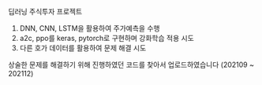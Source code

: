 딥러닝 주식투자 프로젝트

1) DNN, CNN, LSTM을 활용하여 주가예측을 수행
2) a2c, ppo를 keras, pytorch로 구현하며 강화학습 적용 시도
3) 다른 호가 데이터를 활용하여 문제 해결 시도

상술한 문제를 해결하기 위해 진행하였던 코드를 찾아서 업로드하였습니다
(202109 ~ 202112)
